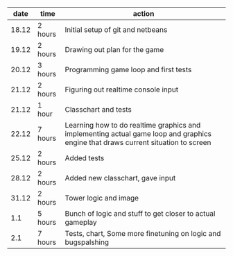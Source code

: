| date | time | action |
|------|--------|-------|
| 18.12 | 2 hours | Initial setup of git and netbeans |
| 19.12 | 2 hours | Drawing out plan for the game |
| 20.12 | 3 hours | Programming game loop and first tests |
| 21.12 | 2 hours | Figuring out realtime console input |
| 21.12 | 1 hour | Classchart and tests |
| 22.12 | 7 hours | Learning how to do realtime graphics and implementing actual game loop and graphics engine that draws current situation to screen |
| 25.12 | 2 hours | Added tests |
| 28.12 | 2 hours | Added new classchart, gave input |
| 31.12 | 2 hours | Tower logic and image |
| 1.1 | 5 hours | Bunch of logic and stuff to get closer to actual gameplay |
| 2.1 | 7 hours | Tests, chart, Some more finetuning on logic and bugspalshing |
